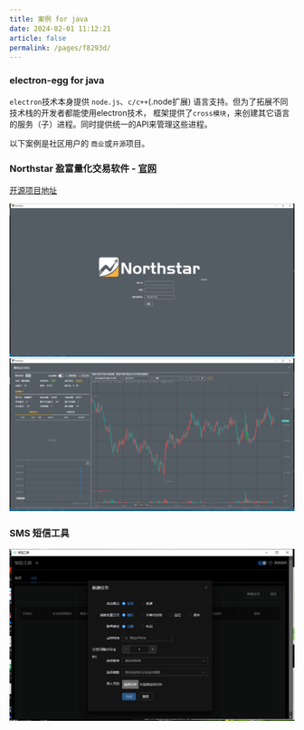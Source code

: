 ```yaml
---
title: 案例 for java
date: 2024-02-01 11:12:21
article: false
permalink: /pages/f8293d/
---
```


### electron-egg for java

`electron`技术本身提供 `node.js`、`c/c++`(.node扩展) 语言支持。但为了拓展不同技术栈的开发者都能使用electron技术，
框架提供了`cross模块`，来创建其它语言的服务（子）进程。同时提供统一的API来管理这些进程。

以下案例是社区用户的 `商业`或`开源`项目。

###  Northstar 盈富量化交易软件 - [官网](https://www.quantit.tech/?from=electron-egg)
[开源项目地址](https://www.quantit.tech/?from=electron-egg)

![d8b3c88f70d2142ff981b54584fa9da.png](/img/electron-egg/showcase/p4.png)
![2690e140e20fa39cc76a2e070c4f107.png](/img/electron-egg/showcase/p3.png)

###  SMS 短信工具
![d8b3c88f70d2142ff981b54584fa9da.png](/img/electron-egg/showcase/sms-p1.png)

